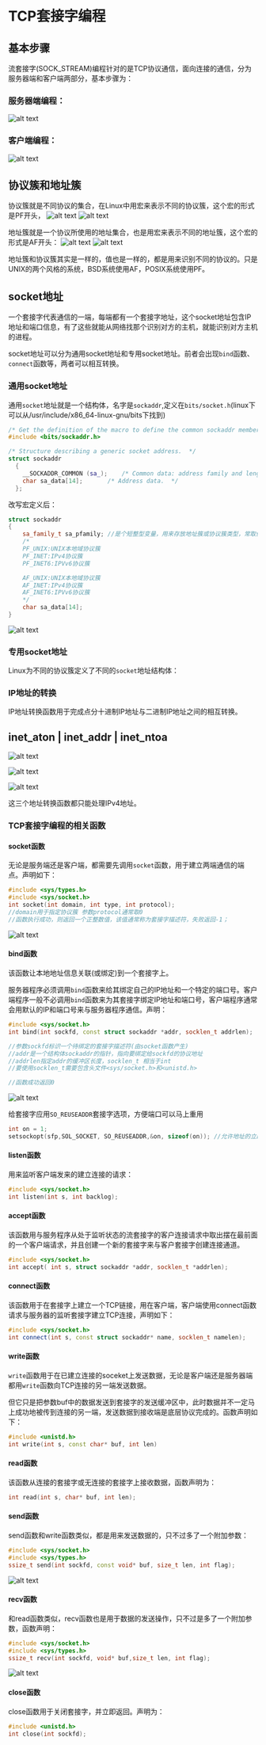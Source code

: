 # TCP套接字编程

## 基本步骤

流套接字(SOCK_STREAM)编程针对的是TCP协议通信，面向连接的通信，分为服务器端和客户端两部分，基本步骤为：

### 服务器端编程：
![alt text](image.png)

### 客户端编程：
![alt text](image-1.png)

## 协议簇和地址簇

协议簇就是不同协议的集合，在Linux中用宏来表示不同的协议簇，这个宏的形式是PF开头，
![alt text](image-2.png)
![alt text](image-3.png)

地址簇就是一个协议所使用的地址集合，也是用宏来表示不同的地址簇，这个宏的形式是AF开头：
![alt text](image-4.png)
![alt text](image-5.png)

地址簇和协议簇其实是一样的，值也是一样的，都是用来识别不同的协议的。只是UNIX的两个风格的系统，BSD系统使用AF，POSIX系统使用PF。

## socket地址

一个套接字代表通信的一端，每端都有一个套接字地址，这个socket地址包含IP地址和端口信息，有了这些就能从网络找那个识别对方的主机，就能识别对方主机的进程。

socket地址可以分为通用socket地址和专用socket地址。前者会出现`bind`函数、`connect`函数等，两者可以相互转换。


### 通用socket地址

通用`socket`地址就是一个结构体，名字是`sockaddr`,定义在`bits/socket.h`(linux下可以从/usr/include/x86_64-linux-gnu/bits下找到)
```C++
/* Get the definition of the macro to define the common sockaddr members.  */
#include <bits/sockaddr.h>

/* Structure describing a generic socket address.  */
struct sockaddr
  {
    __SOCKADDR_COMMON (sa_);	/* Common data: address family and length.  */
    char sa_data[14];		/* Address data.  */
  };
```

改写宏定义后：
```C++
struct sockaddr
{
    sa_family_t sa_pfamily; //是个短整型变量，用来存放地址簇或协议簇类型，常取值：
    /*
    PF_UNIX:UNIX本地域协议簇
    PF_INET:IPv4协议簇
    PF_INET6:IPVv6协议簇

    AF_UNIX:UNIX本地域协议簇
    AF_INET:IPv4协议簇
    AF_INET6:IPVv6协议簇
    */
    char sa_data[14];
}
```

![alt text](image-6.png)

### 专用socket地址

Linux为不同的协议簇定义了不同的`socket`地址结构体：



### IP地址的转换

IP地址转换函数用于完成点分十进制IP地址与二进制IP地址之间的相互转换。

## inet_aton  |  inet_addr  |  inet_ntoa

![alt text](image-8.png)

![alt text](image-9.png)

![alt text](image-10.png)

这三个地址转换函数都只能处理IPv4地址。





### TCP套接字编程的相关函数

#### socket函数

无论是服务端还是客户端，都需要先调用`socket`函数，用于建立两端通信的端点。声明如下：
```C++
#include <sys/types.h>
#include <sys/socket.h>
int socket(int domain, int type, int protocol);
//domain用于指定协议簇 参数protocol通常取0
//函数执行成功，则返回一个正整数值，该值通常称为套接字描述符，失败返回-1；
```
![alt text](image-11.png)


#### bind函数

该函数让本地地址信息关联(或绑定)到一个套接字上。

服务器程序必须调用`bind`函数来给其绑定自己的IP地址和一个特定的端口号。客户端程序一般不必调用`bind`函数来为其套接字绑定IP地址和端口号，客户端程序通常会用默认的IP和端口号来与服务器程序通信。声明：
```C++
#include <sys/socket.h>
int bind(int sockfd, const struct sockaddr *addr, socklen_t addrlen);

//参数sockfd标识一个待绑定的套接字描述符(由socket函数产生)
//addr是一个结构体sockaddr的指针，指向要绑定给sockfd的协议地址
//addrlen指定addr的缓冲区长度，socklen_t 相当于int
//要使用socklen_t需要包含头文件<sys/socket.h>和<unistd.h>

//函数成功返回0
```

![alt text](image-12.png)

给套接字应用`SO_REUSEADDR`套接字选项，方便端口可以马上重用
```C++
int on = 1;
setsockopt(sfp,SOL_SOCKET, SO_REUSEADDR,&on, sizeof(on)); //允许地址的立即重用
```


#### listen函数

用来监听客户端发来的建立连接的请求：
```C++
#include <sys/socket.h>
int listen(int s, int backlog);
```


#### accept函数
该函数用与服务程序从处于监听状态的流套接字的客户连接请求中取出摆在最前面的一个客户端请求，并且创建一个新的套接字来与客户套接字创建连接通道。

```C++
#include <sys/socket.h>
int accept( int s, struct sockaddr *addr, socklen_t *addrlen);
```

#### connect函数

该函数用于在套接字上建立一个TCP链接，用在客户端，客户端使用connect函数请求与服务器的监听套接字建立TCP连接，声明如下：

```C++
#include <sys/socket.h>
int connect(int s, const struct sockaddr* name, socklen_t namelen);
```

#### write函数

`write`函数用于在已建立连接的soceket上发送数据，无论是客户端还是服务器端都用`write`函数向TCP连接的另一端发送数据。

但它只是把参数buf中的数据发送到套接字的发送缓冲区中，此时数据并不一定马上成功地被传到连接的另一端，发送数据到接收端是底层协议完成的。函数声明如下：

```C++
#include <unistd.h>
int write(int s, const char* buf, int len)
```

#### read函数
该函数从连接的套接字或无连接的套接字上接收数据，函数声明为：

```C++
int read(int s, char* buf, int len);
```



#### send函数

send函数和write函数类似，都是用来发送数据的，只不过多了一个附加参数：
```C++
#include <sys/socket.h>
#include <sys/types.h>
ssize_t send(int sockfd, const void* buf, size_t len, int flag);
```
![alt text](image-13.png)

#### recv函数

和read函数类似，recv函数也是用于数据的发送操作，只不过是多了一个附加参数，函数声明：
```C++
#include <sys/socket.h>
#include <sys/types.h>
ssize_t recv(int sockfd, void* buf,size_t len, int flag);
```
![alt text](image-14.png)

#### close函数
close函数用于关闭套接字，并立即返回。声明为：
```C++
#include <unistd.h>
int close(int sockfd);
```
























